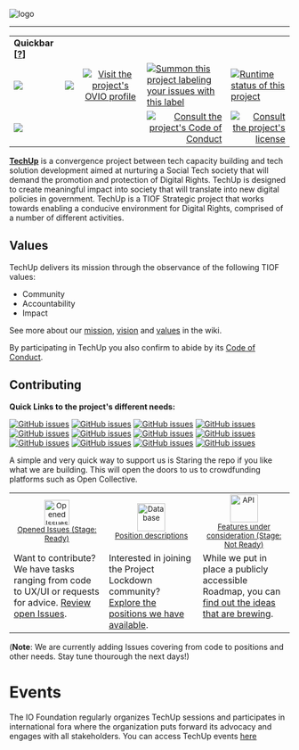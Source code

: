 <a id="top"></a>
![logo](https://user-images.githubusercontent.com/9198668/103223510-5adcb080-4961-11eb-9400-377d6ed310f0.png)
***

<table>
	<tr>
		<td>
			<b>Quickbar [<a href="http://TIOF.Click/TURepoQuickbar" alt="Check the help about this Quickbar" title="Check the help about this Quickbar">?</a>]</b>
		</td> 
	</tr> 
	 <tr>
		 <td>
			<a href="https://TIOF.Click/TUWiki" alt="Development status of this project" title="Development status of this project"><img src="https://img.shields.io/static/v1?label=Project%20Status%3A&message=Beta&color=purple"/></a>
		</td>      
		<td align="center">
			<xa xhref="https://TIOF.Click/TUWeb" alt="Visit the project's website" title="Visit the project's website"><img src="https://img.shields.io/static/v1?label=Website&message=WIP&color=blue"/></xa>
		</td>  	
		<td align="center">
			<a href="https://TIOF.Click/TUOvio"><img src="https://img.shields.io/static/v1?label=OVIO%20Profile&message=%20&color=orange"  alt="Visit the project's OVIO profile" title="Visit the project's OVIO profile"/></a>
		</td> 
		<td>
			<a href="http://TIOF.Click/TUGHSummon"><img src="https://img.shields.io/badge/Summon%20Label-TIOF%20TechUp-red" alt="Summon this project labeling your issues with this label" title="Summon this project labeling your issues with this label"> </a>
		</td> 
		<td>
		    <a href="http://TIOF.Click/TUMonitor"><img src="https://img.shields.io/static/v1?label=Running%20Status%3A&message=WIP&color=cyan" alt="Runtime status of this project" title="Runtime status of this project"/></a>
		</td>
	</tr>
	<tr>
		 <td xalign="right" colspan="3">
		<a href="http://TIOF.Click/TUTwitterPost" alt="Share this project on Twitter" title="Share this project on Twitter"><img src="https://img.shields.io/twitter/url?style=social&url=https%3A%2F%2Fgithub.com%2FTheIOFoundation%2FTechUp%2F"/></a>
		</td>
		<td align="right" xcolspan="2">
		<a href="http://TIOF.Click/TIOFPolicyCoC"><img src="https://img.shields.io/static/v1?label=Code%20of%20Conduct&message=%20&color=pink"  alt="Consult the project's Code of Conduct" title="Consult the project's Code of Conduct"/></a> 
		</td>		
		<td align="right" xcolspan="2">
		<a href="TIOF.Click/TULicense"><img src="https://img.shields.io/badge/License-GPLv3-blue.svg"  alt="Consult the project's license" title="Consult the project's license"/></a>
		</td>
	</tr> 
</table>



[**TechUp**](https://TheIOFoundation.org/TechUp) is a convergence project between tech capacity building and tech solution development aimed at nurturing a Social Tech society that will demand the promotion and protection of Digital Rights. TechUp is designed to create meaningful impact into society that will translate into new digital policies in government. TechUp is a TIOF Strategic project that works towards enabling a conducive environment for Digital Rights, comprised of a number of different activities.

## Values

TechUp delivers its mission through the observance of the following TIOF values:

- Community
- Accountability
- Impact

See more about our [mission](https://github.com/TheIOFoundation/TIOF/wiki/About/#mission), [vision](https://github.com/TheIOFoundation/TIOF/wiki/About/#vision) and [values](https://github.com/TheIOFoundation/TIOF/wiki/About/#values) in the wiki.

By participating in TechUp you also confirm to abide by its [Code of Conduct](https://github.com/TheIOFoundation/TIOF/wiki/Code-of-Conduct).



## Contributing


**Quick Links to the project's different needs:**

[![GitHub issues](https://img.shields.io/github/issues-search/TheIOFoundation/TechUp?color=%23D44937&query=is%3Aopen+is%3Aissue+label%3A"⌨+Need%3A+Code"+label%3A"✔+Stage%3A+Ready"&label=%E2%8C%A8%20Need%3A%20Code)](https://github.com/TheIOFoundation/TechUp/issues?q=is%3Aopen+is%3Aissue+label%3A%22%E2%9C%94+Stage%3A+Ready%22+label:"%E2%8C%A8%20Need%3A%20Code") [![GitHub issues](https://img.shields.io/github/issues-search/TheIOFoundation/TechUp?color=%23D998FA&query=is%3Aopen+is%3Aissue+label%3A"🎨+Need%3A+Design"+label%3A"✔+Stage%3A+Ready"&label=%F0%9F%8E%A8%20Need%3A%20Design)](https://github.com/TheIOFoundation/TechUp/issues?q=is%3Aopen+is%3Aissue+label%3A%22%E2%9C%94+Stage%3A+Ready%22+label:"%F0%9F%8E%A8%20Need%3A%20Design") [![GitHub issues](https://img.shields.io/github/issues-search/TheIOFoundation/TechUp?color=%23FF8A50&query=is%3Aopen+is%3Aissue+label%3A"🖖+Need%3A+Position"+label%3A"✔+Stage%3A+Ready"&label=%F0%9F%96%96%20Need%3A%20Position)](https://github.com/TheIOFoundation/TechUp/issues?q=is%3Aopen+is%3Aissue+label%3A%22%E2%9C%94+Stage%3A+Ready%22+label:"%F0%9F%96%96%20Need%3A%20Position") [![GitHub issues](https://img.shields.io/github/issues-search/TheIOFoundation/TechUp?color=%2386D677&query=is%3Aopen+is%3Aissue+label%3A"🔋+Need%3A+Resource"+label%3A"✔+Stage%3A+Ready"&label=%F0%9F%94%8B%20Need%3A%20Resource)](https://github.com/TheIOFoundation/TechUp/issues?q=is%3Aopen+is%3Aissue+label%3A%22%E2%9C%94+Stage%3A+Ready%22+label:"%F0%9F%94%8B%20Need%3A%20Resource") [![GitHub issues](https://img.shields.io/github/issues-search/TheIOFoundation/TechUp?color=%230D3B66&query=is%3Aopen+is%3Aissue+label%3A"🗃+Need%3A+Procedure"+label%3A"✔+Stage%3A+Ready"&label=%F0%9F%97%83%20Need%3A%20Procedure)](https://github.com/TheIOFoundation/TechUp/issues?q=is%3Aopen+is%3Aissue+label%3A%22%E2%9C%94+Stage%3A+Ready%22+label:"%F0%9F%97%83%20Need%3A%20Procedure") [![GitHub issues](https://img.shields.io/github/issues-search/TheIOFoundation/TechUp?color=%2317BEBB&query=is%3Aopen+is%3Aissue+label%3A"🔍+Need%3A+Research"+label%3A"✔+Stage%3A+Ready"&label=%F0%9F%94%8D%20Need%3A%20Research)](https://github.com/TheIOFoundation/TechUp/issues?q=is%3Aopen+is%3Aissue+label%3A%22%E2%9C%94+Stage%3A+Ready%22+label:"%F0%9F%94%8D%20Need%3A%20Research") [![GitHub issues](https://img.shields.io/github/issues-search/TheIOFoundation/TechUp?color=%236184D8&query=is%3Aopen+is%3Aissue+label%3A"📑+Need%3A+Documentation"+label%3A"✔+Stage%3A+Ready"&label=%F0%9F%93%91%20Need%3A%20Documentation)](https://github.com/TheIOFoundation/TechUp/issues?q=is%3Aopen+is%3Aissue+label%3A%22%E2%9C%94+Stage%3A+Ready%22+label:"%F0%9F%93%91%20Need%3A%20Documentation") [![GitHub issues](https://img.shields.io/github/issues-search/TheIOFoundation/TechUp?color=%2388e6e8&query=is%3Aopen+is%3Aissue+label%3A"🔁+Need%3A+Translation"+label%3A"✔+Stage%3A+Ready"&label=%F0%9F%94%81%20Need%3A%20Translation)](https://github.com/TheIOFoundation/TechUp/issues?q=is%3Aopen+is%3Aissue+label%3A%22%E2%9C%94+Stage%3A+Ready%22+label:"%F0%9F%94%81%20Need%3A%20Translation") [![GitHub issues](https://img.shields.io/github/issues-search/TheIOFoundation/TechUp?color=%23533A71&query=is%3Aopen+is%3Aissue+label%3A"🛠+Need%3A+Tool"+label%3A"✔+Stage%3A+Ready"&label=%F0%9F%9B%A0%20Need%3A%20Tool)](https://github.com/TheIOFoundation/TechUp/issues?q=is%3Aopen+is%3Aissue+label%3A%22%E2%9C%94+Stage%3A+Ready%22+label:"%F0%9F%9B%A0%20Need%3A%20Tool") [![GitHub issues](https://img.shields.io/github/issues-search/TheIOFoundation/TechUp?color=%23F2E863&query=is%3Aopen+is%3Aissue+label%3A"🎯+Need%3A+Lead"+label%3A"✔+Stage%3A+Ready"&label=%F0%9F%8E%AF%20Need%3A%20Lead)](https://github.com/TheIOFoundation/TechUp/issues?q=is%3Aopen+is%3Aissue+label%3A%22%E2%9C%94+Stage%3A+Ready%22+label:"%F0%9F%8E%AF%20Need%3A%20Lead") [![GitHub issues](https://img.shields.io/github/issues-search/TheIOFoundation/TechUp?color=%23DBCDC6&query=is%3Aopen+is%3Aissue+label%3A"💡+Need%3A+Advice"+label%3A"✔+Stage%3A+Ready"&label=%F0%9F%92%A1%20Need%3A%20Advice)](https://github.com/TheIOFoundation/TechUp/issues?q=is%3Aopen+is%3Aissue+label%3A%22%E2%9C%94+Stage%3A+Ready%22+label:"%F0%9F%92%A1%20Need%3A%20Advice") [![GitHub issues](https://img.shields.io/github/issues-search/TheIOFoundation/TechUp?color=%23758173&query=is%3Aopen+is%3Aissue+label%3A"💼+Need%3A+Service"+label%3A"✔+Stage%3A+Ready"&label=%F0%9F%92%BC%20Need%3A%20Service)](https://github.com/TheIOFoundation/TechUp/issues?q=is%3Aopen+is%3Aissue+label%3A%22%E2%9C%94+Stage%3A+Ready%22+label:"%F0%9F%92%BC%20Need%3A%20Service")


A simple and very quick way to support us is Staring the repo if you like what we are building. This will open the doors to us to crowdfunding platforms such as Open Collective.

<table xwidth="100%">
  <tr align="center">
    <td xwidth="18%"><sub><a href="https://github.com/TheIOFoundation/ProjectLockdown/issues?q=is%3Aopen+is%3Aissue+label%3A%22Stage%3A+Ready%22"><img src="https://user-images.githubusercontent.com/9198668/101088120-2558d780-35ee-11eb-8655-976efa675820.png" alt="Opened Issues" title="Opened Issues" xwidth="100" height="45" />
<br/>
Opened Issues (Stage: Ready)</a>
</td>  
    <td xwidth="18%"><sub>
      <a href="https://github.com/TheIOFoundation/ProjectLockdown/issues?q=is%3Aopen+is%3Aissue+label%3A%22Stage%3A+Ready%22+label%3A%22Need%3A+Position%22"><img src="https://user-images.githubusercontent.com/9198668/101088123-268a0480-35ee-11eb-87df-e7b06a4e1196.png" alt="Database" title="Database" xwidth="100" height="50" />
<br/>
Position descriptions</a>
</td>
    <td xwidth="18%"><sub>
      <a href="https://github.com/TheIOFoundation/ProjectLockdown/issues?q=is%3Aopen+is%3Aissue+label%3A%22Stage%3A+Not+Ready%22"><img src="https://user-images.githubusercontent.com/9198668/101088115-238f1400-35ee-11eb-9186-e7887eda1394.png" alt="API" title="API" xwidth="100" height="50" />
<br/>
Features under consideration (Stage: Not Ready)</a>
</td>
  </tr>
  <tr valign="top">
    <td>Want to contribute? We have tasks ranging from code to UX/UI or requests for advice. <a href="https://github.com/TheIOFoundation/ProjectLockdown/issues?q=is%3Aopen+is%3Aissue+label%3A%22Stage%3A+Ready%22">Review open Issues</a>.</td>
   <td>Interested in joining the Project Lockdown community? <a href="https://github.com/TheIOFoundation/ProjectLockdown/issues?q=is%3Aopen+is%3Aissue+label%3A%22Stage%3A+Ready%22+label%3A%22Need%3A+Position%22">Explore the positions we have available</a>.</td>
    <td>While we put in place a publicly accessible Roadmap, you can <a href="https://github.com/TheIOFoundation/ProjectLockdown/issues?q=is%3Aopen+is%3Aissue+label%3A%22Stage%3A+Not+Ready%22">find out the ideas that are brewing</a>.</td>

  </tr>
 </table>

(**Note**: We are currently adding Issues covering from code to positions and other needs. Stay tune thourough the next days!)


# Events

The IO Foundation regularly organizes TechUp sessions and participates in international fora where the organization puts forward its advocacy and engages with all stakeholders. 
You can access TechUp events [here](https://www.meetup.com/TIOF-MY/)





